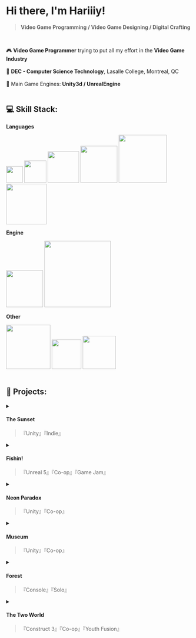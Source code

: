 # Hi there, I'm Hariiiy!
>**Video Game Programming / Video Game Designing / Digital Crafting**

</br>

🎮    **Video Game Programmer** trying to put all my effort in the **Video Game Industry** </br></br>
📝    **DEC - Computer Science Technology**, Lasalle College, Montreal, QC </br></br>
🚀    Main Game Engines: **Unity3d / UnrealEngine** </br></br>




## 💻 Skill Stack:

<summary><b>Languages</b></summary>

  <img src="https://img.shields.io/badge/c%23-%23239120.svg?style=flat&logo=csharp&logoColor=white" width="45">  <img src="https://img.shields.io/badge/c-%2300599C.svg?style=flat&logo=c&logoColor=white" width="60">
  <img src="https://img.shields.io/badge/c++-%2300599C.svg?style=flat&logo=c%2B%2B&logoColor=white" width="85">
  <img src="https://img.shields.io/badge/html5-%23E34F26.svg?style=flat&logo=html5&logoColor=white" width="100">
  <img src="https://img.shields.io/badge/javascript-%23323330.svg?style=flat&logo=javascript&logoColor=%23F7DF1E" width="130">
  <img src="https://img.shields.io/badge/python-3670A0?style=flat&logo=python&logoColor=ffdd54" width="110">
  



<summary><b>Engine</b></summary>

  <img src="https://img.shields.io/badge/unity-%23000000.svg?style=flat&logo=unity&logoColor=white" width="100">  <img src="https://img.shields.io/badge/unrealengine-%23313131.svg?style=flat&logo=unrealengine&logoColor=white" width="180">
  


<summary><b>Other</b></summary>

  <img src="https://img.shields.io/badge/github-%23121011.svg?style=flat&logo=github&logoColor=white" width="120">  <img src="https://img.shields.io/badge/git-%23F05033.svg?style=flat&logo=git&logoColor=white" width="80">
  <img src="https://img.shields.io/badge/Itch-%23FF0B34.svg?style=flat&logo=Itch.io&logoColor=white" width="90">
</br>
</br>


## 👾 Projects:
<details>
<summary>
  
  #### <b>The Sunset</b> 

  >『Unity』『Indie』

</summary>

  ><p>『A diablo like rpg game with multiple controllable characters, unique skills and 30+ perks that can be custom by player to boost up the battle. Survive, Fight, and Build in a fungal apocalypse』</p>

<a href = "https://patreon.com/user?u=52585742&utm_medium=unknown&utm_source=join_link&utm_campaign=creatorshare_creator&utm_content=copyLink"> View Dev logs on my Patreon </a>


<details>

<summary><b>Role</b></summary>

<b>Solo Game Developer</b>

 ><p>Overview: As the sole developer of this project, I am responsible for every part of game creation, from initial concepts to final implementation. Including programming, art and animation, level design, sound design, and functions testing.</p>


- **Programming:** Implemented game logic, physics, and user interfaces using Unity 3D and C#
- **2D Art and Animation:** Created character designs, environments, and characters' rigging animations using Adobe Photoshop, Sai2, Spine.
- **SFX:** Created Sound and background music with FL studio, Some source from: Artlist.io

<b>Technology Stack</b>
 
| Category          | Technologies               |
|-------------------|----------------------------|
| Engine            | Unity 3D                   |
| Programming       | C#                         |
| Version Control   | Git, GitHub                |
| Art and Design    | Adobe Photoshop, Spine, Sai 2     |
| Sound             | FL Studio                  |

<br>

<summary><b>Coding highLight</b></summary>
<br>

- **Save System:** Using .json files to save player's game data, Save Manager code with Singleton and Prototype, and can be called to save and load when needed by any game object script in the game.
- **Scriptable Objects:** Using scriptable objects to store perks' data, laying the foundation for adding more perks in future versions, making the perks better managed and making their mechanisms more diverse.
- **Object Pool:** Enemies are stored in a object pool, saving resources needed to generate each enemy and reducing the resources consumed by the monster group. Also preparing for future shooting mods character.

<br>

</details>


<details>

<summary><b>Key Challenges and Solutions</b></summary>

|Challenges       | Solutions             |
|-------------------|----------------------------|
| High perk count leads to loading delays        | Seprate the perk pool acooding to the perk type. Split the index numbers and assign meaning to each number,『Compared to 10001, 10002... Using a index to 13042, 1 represents the category of the perk, 3 represents the perk level, and 042 is the perk of the 42nd effect in category 1.』 This organization reduces the number of perks the system needs to search through, enhancing efficiency and minimizing resource consumption.  |
|Latin fonts lack Unicode support for certain languages       | Developed a manager script that searches for all in-game text upon startup or when the language setting is changed. This script automatically updates the text to use a stylized font that supports the selected language.          |


<br>

</details>




<details>

<summary><b>Screen Shots</b></summary>
 
</details>




---

</details>

<details>
<summary>
  
  #### <b>Fishin!</b> 

  >『Unreal 5』『Co-op』『Game Jam』

</summary>

  ><p>『3D top-down fishing game with a secret! Everything will seem peaceful until the secret is discovered. Fish, store, sell, and upgrade! Discover the secret through the hint on the boat!』</p>

<a href = "https://itch.io/jam/game-off-2024/rate/3147780"> Itch.io </a>


<details>

<summary><b>Role</b></summary>

<b>Programmer, Designer</b>


- **Programming:** Implemented Fishing Function and the interaction between player and fishes.
- **Visual:** Created the Water body with shader; numbers of particle effects, as well as the calling.
- **Spawner** Method to randomly spawn fished and respawn after a catch.

<b>Technology Stack</b>
 
| Category          | Technologies               |
|-------------------|----------------------------|
| Engine            | Unreal 5                   |
| Programming       | Unreal BluePrint           |
| Version Control   | Git, GitHub                |


<br>


</details>



<details>

<summary><b>Screen Shots</b></summary>
 
</details>




---

</details>





<details>
<summary>
  
  #### <b>Neon Paradox</b> 

  >『Unity』『Co-op』

</summary>

  ><p>『3D top-down fishing game with a secret! Everything will seem peaceful until the secret is discovered. Fish, store, sell, and upgrade! Discover the secret through the hint on the boat!』</p>

<a href = "https://itch.io/jam/game-off-2024/rate/3147780"> Itch.io </a>


<details>

<summary><b>Role</b></summary>

<b>Programmer, Designer</b>


- **Programming:** Implemented Fishing Function and the interaction between player and fishes.
- **Visual:** Created the Water body with shader; numbers of particle effects, as well as the calling.
- **Spawner** Method to randomly spawn fished and respawn after a catch.

<b>Technology Stack</b>
 
| Category          | Technologies               |
|-------------------|----------------------------|
| Engine            | Unreal 5                   |
| Programming       | Unreal BluePrint           |
| Version Control   | Git, GitHub                |


<br>


</details>



<details>

<summary><b>Screen Shots</b></summary>
 
</details>




---

</details>





<details>
<summary>
  
  #### <b>Museum</b> 

  >『Unity』『Co-op』

</summary>

  ><p>『3D top-down fishing game with a secret! Everything will seem peaceful until the secret is discovered. Fish, store, sell, and upgrade! Discover the secret through the hint on the boat!』</p>

<a href = "https://itch.io/jam/game-off-2024/rate/3147780"> Itch.io </a>


<details>

<summary><b>Role</b></summary>

<b>Programmer, Designer</b>


- **Programming:** Implemented Fishing Function and the interaction between player and fishes.
- **Visual:** Created the Water body with shader; numbers of particle effects, as well as the calling.
- **Spawner** Method to randomly spawn fished and respawn after a catch.

<b>Technology Stack</b>
 
| Category          | Technologies               |
|-------------------|----------------------------|
| Engine            | Unreal 5                   |
| Programming       | Unreal BluePrint           |
| Version Control   | Git, GitHub                |


<br>


</details>



<details>

<summary><b>Screen Shots</b></summary>
 
</details>




---

</details>





<details>
<summary>
  
  #### <b>Forest</b> 

  >『Console』『Solo』

</summary>

  ><p>『3D top-down fishing game with a secret! Everything will seem peaceful until the secret is discovered. Fish, store, sell, and upgrade! Discover the secret through the hint on the boat!』</p>

<a href = "https://itch.io/jam/game-off-2024/rate/3147780"> Itch.io </a>


<details>

<summary><b>Role</b></summary>

<b>Programmer, Designer</b>


- **Programming:** Implemented Fishing Function and the interaction between player and fishes.
- **Visual:** Created the Water body with shader; numbers of particle effects, as well as the calling.
- **Spawner** Method to randomly spawn fished and respawn after a catch.

<b>Technology Stack</b>
 
| Category          | Technologies               |
|-------------------|----------------------------|
| Engine            | Unreal 5                   |
| Programming       | Unreal BluePrint           |
| Version Control   | Git, GitHub                |


<br>


</details>



<details>

<summary><b>Screen Shots</b></summary>
 
</details>




---

</details>





<details>
<summary>
  
  #### <b>The Two World</b> 

  >『Construct 3』『Co-op』『Youth Fusion』

</summary>

  ><p>『3D top-down fishing game with a secret! Everything will seem peaceful until the secret is discovered. Fish, store, sell, and upgrade! Discover the secret through the hint on the boat!』</p>

<a href = "https://itch.io/jam/game-off-2024/rate/3147780"> Itch.io </a>


<details>

<summary><b>Role</b></summary>

<b>Programmer, Designer</b>


- **Programming:** Implemented Fishing Function and the interaction between player and fishes.
- **Visual:** Created the Water body with shader; numbers of particle effects, as well as the calling.
- **Spawner** Method to randomly spawn fished and respawn after a catch.

<b>Technology Stack</b>
 
| Category          | Technologies               |
|-------------------|----------------------------|
| Engine            | Unreal 5                   |
| Programming       | Unreal BluePrint           |
| Version Control   | Git, GitHub                |


<br>


</details>



<details>

<summary><b>Screen Shots</b></summary>
 
</details>




---

</details>


